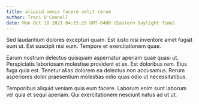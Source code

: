 ```yaml
---
title: aliquid omnis facere velit rerum
author: Traci O'Connell
date: Mon Oct 18 2021 04:15:29 GMT-0400 (Eastern Daylight Time)
---
```

Sed laudantium dolores excepturi quam. Est iusto nisi inventore amet fugiat eum ut. Est suscipit nisi eum. Tempore et exercitationem quae.

 Earum nostrum delectus quisquam aspernatur aperiam quae quasi ut. Perspiciatis laboriosam molestiae provident et ex. Est doloribus rem. Eius fuga quia est. Tenetur alias dolorem ea delectus non accusamus. Rerum asperiores dolor praesentium molestias odio quas odio ut necessitatibus.

 Temporibus aliquid veniam quia eum facere. Laborum enim sunt laborum vel quia et sequi aperiam. Qui exercitationem nesciunt natus ad ut ut.